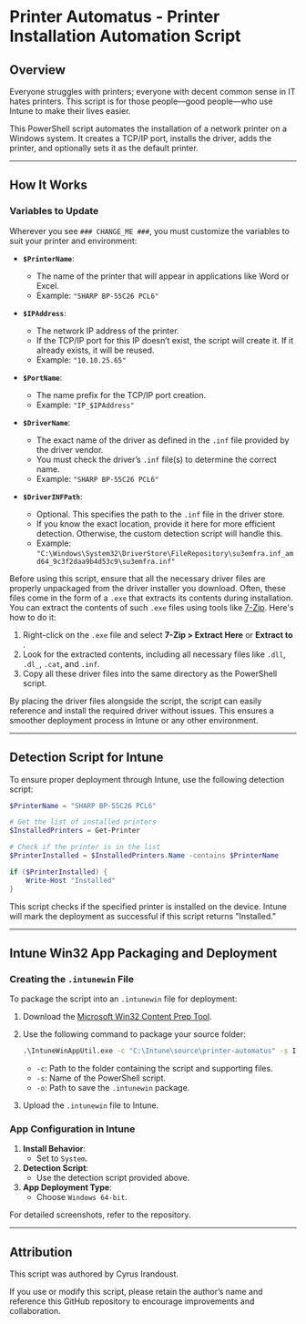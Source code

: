 # Printer Automatus - Printer Installation Automation Script

## Overview
Everyone struggles with printers; everyone with decent common sense in IT hates printers. This script is for those people—good people—who use Intune to make their lives easier.

This PowerShell script automates the installation of a network printer on a Windows system. It creates a TCP/IP port, installs the driver, adds the printer, and optionally sets it as the default printer.

---

## How It Works

### Variables to Update
Wherever you see `### CHANGE_ME ###`, you must customize the variables to suit your printer and environment:

- **`$PrinterName`**:
  - The name of the printer that will appear in applications like Word or Excel.
  - Example: `"SHARP BP-55C26 PCL6"`

- **`$IPAddress`**:
  - The network IP address of the printer.
  - If the TCP/IP port for this IP doesn’t exist, the script will create it. If it already exists, it will be reused.
  - Example: `"10.10.25.65"`

- **`$PortName`**:
  - The name prefix for the TCP/IP port creation.
  - Example: `"IP_$IPAddress"`

- **`$DriverName`**:
  - The exact name of the driver as defined in the `.inf` file provided by the driver vendor.
  - You must check the driver’s `.inf` file(s) to determine the correct name.
  - Example: `"SHARP BP-55C26 PCL6"`

- **`$DriverINFPath`**:
  - Optional. This specifies the path to the `.inf` file in the driver store.
  - If you know the exact location, provide it here for more efficient detection. Otherwise, the custom detection script will handle this.
  - Example: `"C:\Windows\System32\DriverStore\FileRepository\su3emfra.inf_amd64_9c3f2daa9b4d53c9\su3emfra.inf"`

Before using this script, ensure that all the necessary driver files are properly unpackaged from the driver installer you download. Often, these files come in the form of a `.exe` that extracts its contents during installation. You can extract the contents of such `.exe` files using tools like [7-Zip](https://www.7-zip.org/). Here's how to do it:

1. Right-click on the `.exe` file and select **7-Zip > Extract Here** or **Extract to <Folder Name>**.
2. Look for the extracted contents, including all necessary files like `.dll`, `.dl_`, `.cat`, and `.inf`.
3. Copy all these driver files into the same directory as the PowerShell script.

By placing the driver files alongside the script, the script can easily reference and install the required driver without issues. This ensures a smoother deployment process in Intune or any other environment.


---

## Detection Script for Intune
To ensure proper deployment through Intune, use the following detection script:

```powershell
$PrinterName = "SHARP BP-55C26 PCL6"

# Get the list of installed printers
$InstalledPrinters = Get-Printer

# Check if the printer is in the list
$PrinterInstalled = $InstalledPrinters.Name -contains $PrinterName

if ($PrinterInstalled) {
    Write-Host "Installed"
}
```

This script checks if the specified printer is installed on the device. Intune will mark the deployment as successful if this script returns "Installed."

---

## Intune Win32 App Packaging and Deployment

### Creating the `.intunewin` File
To package the script into an `.intunewin` file for deployment:

1. Download the [Microsoft Win32 Content Prep Tool](https://learn.microsoft.com/en-us/mem/intune/apps/apps-win32-app-management).
2. Use the following command to package your source folder:
   ```cmd
   .\IntuneWinAppUtil.exe -c "C:\Intune\source\printer-automatus" -s Install-PrinterAutomatus.ps1 -o "C:\Intune\output\printer-automatus"
    ```

   - `-c`: Path to the folder containing the script and supporting files.
   - `-s`: Name of the PowerShell script.
   - `-o`: Path to save the `.intunewin` package.

3. Upload the `.intunewin` file to Intune.

### App Configuration in Intune
1. **Install Behavior**:
   - Set to `System`.
2. **Detection Script**:
   - Use the detection script provided above.
3. **App Deployment Type**:
   - Choose `Windows 64-bit`.

For detailed screenshots, refer to the repository.

---

## Attribution
This script was authored by Cyrus Irandoust.

If you use or modify this script, please retain the author’s name and reference this GitHub repository to encourage improvements and collaboration.
